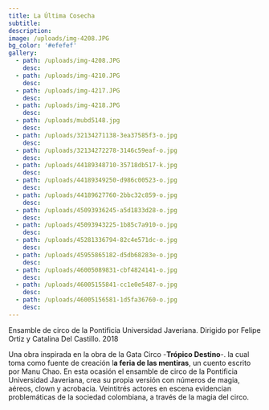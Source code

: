 ```yaml
---
title: La Última Cosecha
subtitle:
description:
image: /uploads/img-4208.JPG
bg_color: '#efefef'
gallery:
  - path: /uploads/img-4208.JPG
    desc:
  - path: /uploads/img-4210.JPG
    desc:
  - path: /uploads/img-4217.JPG
    desc:
  - path: /uploads/img-4218.JPG
    desc:
  - path: /uploads/mubd5148.jpg
    desc:
  - path: /uploads/32134271138-3ea37585f3-o.jpg
    desc:
  - path: /uploads/32134272278-3146c59eaf-o.jpg
    desc:
  - path: /uploads/44189348710-35718db517-k.jpg
    desc:
  - path: /uploads/44189349250-d986c00523-o.jpg
    desc:
  - path: /uploads/44189627760-2bbc32c859-o.jpg
    desc:
  - path: /uploads/45093936245-a5d1833d28-o.jpg
    desc:
  - path: /uploads/45093943225-1b85c7a910-o.jpg
    desc:
  - path: /uploads/45281336794-82c4e571dc-o.jpg
    desc:
  - path: /uploads/45955865182-d5db68283e-o.jpg
    desc:
  - path: /uploads/46005089831-cbf4824141-o.jpg
    desc:
  - path: /uploads/46005155841-cc1e0e5487-o.jpg
    desc:
  - path: /uploads/46005156581-1d5fa36760-o.jpg
    desc:
---
```


Ensamble de circo de la Pontificia Universidad Javeriana. Dirigido por Felipe Ortiz y Catalina Del Castillo. 2018

Una obra inspirada en la obra de la Gata Circo -**Tr&oacute;pico Destino**\-. la cual toma como fuente de creaci&oacute;n l**a feria de las mentiras**, un cuento escrito por Manu Chao. En esta ocasi&oacute;n el ensamble de circo de la Pontificia Universidad Javeriana, crea su propia versi&oacute;n con n&uacute;meros de magia, a&eacute;reos, clown y acrobacia. Veintitr&eacute;s actores en escena evidencian problem&aacute;ticas de la sociedad colombiana, a trav&eacute;s de la magia del circo.